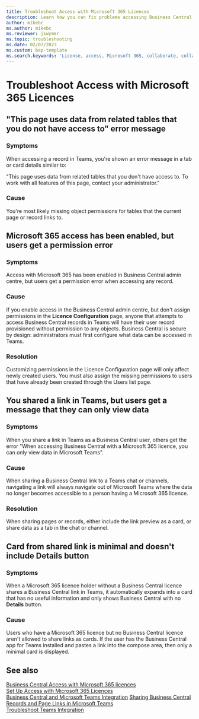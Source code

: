 ```yaml
---
title: Troubleshoot Access with Microsoft 365 Licences
description: Learn how you can fix problems accessing Business Central with only a Microsoft 365 licence.
author: mikebc
ms.author: mikebc
ms.reviewer: jswymer
ms.topic: troubleshooting
ms.date: 02/07/2023
ms.custom: bap-template
ms.search.keywords: 'License, access, Microsoft 365, collaborate, collaboration, Teams, Microsoft Teams'
---
```


# <a name="troubleshoot-access-with-microsoft-365-licenses" />Troubleshoot Access with Microsoft 365 Licences

## <a name="this-page-uses-data-from-related-tables-that-you-do-not-have-access-to-error-message" />"This page uses data from related tables that you do not have access to" error message

### <a name="symptoms" />Symptoms

When accessing a record in Teams, you're shown an error message in a tab or card details similar to:

"This page uses data from related tables that you don't have access to. To work with all features of this page, contact your administrator."

### <a name="cause" />Cause

You're most likely missing object permissions for tables that the current page or record links to.

## <a name="microsoft-365-access-has-been-enabled-but-users-get-a-permission-error" />Microsoft 365 access has been enabled, but users get a permission error

### <a name="symptoms-1" />Symptoms

Access with Microsoft 365 has been enabled in Business Central admin centre, but users get a permission error when accessing any record.

### <a name="cause-1" />Cause

If you enable access in the Business Central admin centre, but don't assign permissions in the **Licence Configuration** page, anyone that attempts to access Business Central records in Teams will have their user record provisioned without permission to any objects. Business Central is secure by design: administrators must first configure what data can be accessed in Teams. 

### <a name="resolution" />Resolution

Customizing permissions in the Licence Configuration page will only affect newly created users. You must also assign the missing permissions to users that have already been created through the Users list page. 

## <a name="you-shared-a-link-in-teams-but-users-get-a-message-that-they-can-only-view-data" />You shared a link in Teams, but users get a message that they can only view data

### <a name="symptoms-2" />Symptoms

When you share a link in Teams as a Business Central user, others get the error "When accessing Business Central with a Microsoft 365 licence, you can only view data in Microsoft Teams".

### <a name="cause-2" />Cause

When sharing a Business Central link to a Teams chat or channels, navigating a link will always navigate out of Microsoft Teams where the data no longer becomes accessible to a person having a Microsoft 365 licence.

### <a name="resolution-1" />Resolution

When sharing pages or records, either include the link preview as a card, or share data as a tab in the chat or channel.

## <a name="card-from-shared-link-is-minimal-and-doesnt-include-details-button" />Card from shared link is minimal and doesn't include Details button

### <a name="symptoms-3" />Symptoms

When a Microsoft 365 licence holder without a Business Central licence shares a Business Central link in Teams, it automatically expands into a card that has no useful information and only shows Business Central with no **Details** button.

### <a name="cause-3" />Cause

Users who have a Microsoft 365 licence but no Business Central licence aren't allowed to share links as cards. If the user has the Business Central app for Teams installed and pastes a link into the compose area, then only a minimal card is displayed. 

## <a name="see-also" />See also

[Business Central Access with Microsoft 365 licences](admin-access-with-m365-license.md#minimum-requirements)  
[Set Up Access with Microsoft 365 Licences](admin-access-with-m365-license-setup.md)  
[Business Central and Microsoft Teams Integration](across-teams-overview.md)
[Sharing Business Central Records and Page Links in Microsoft Teams](across-working-with-teams.md)  
[Troubleshoot Teams Integration](admin-teams-troubleshooting.md)  

